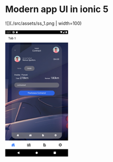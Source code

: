 # Modern app UI in ionic 5


![](./src/assets/ss_1.png | width=100)

<img src="./src/assets/ss_1.png" style="width: 200px;" />